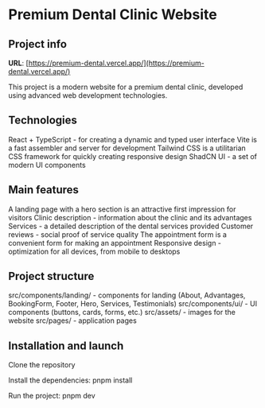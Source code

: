 # Premium Dental Clinic Website

## Project info

**URL**: [https://premium-dental.vercel.app/](https://premium-dental.vercel.app/)

This project is a modern website for a premium dental clinic, developed using advanced web development technologies.

## Technologies

React + TypeScript - for creating a dynamic and typed user interface
Vite is a fast assembler and server for development
Tailwind CSS is a utilitarian CSS framework for quickly creating responsive design
ShadCN UI - a set of modern UI components

## Main features

A landing page with a hero section is an attractive first impression for visitors
Clinic description - information about the clinic and its advantages
Services - a detailed description of the dental services provided
Customer reviews - social proof of service quality
The appointment form is a convenient form for making an appointment
Responsive design - optimization for all devices, from mobile to desktops

## Project structure

src/components/landing/ - components for landing (About, Advantages, BookingForm, Footer, Hero, Services, Testimonials)
src/components/ui/ - UI components (buttons, cards, forms, etc.)
src/assets/ - images for the website
src/pages/ - application pages

## Installation and launch

Clone the repository

Install the dependencies: pnpm install

Run the project: pnpm dev
